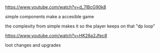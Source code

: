 https://www.youtube.com/watch?v=d_7lBcG90k8


simple components make a accesible game

the complexity from simple makes it so the player keeps on that "dp loop"



https://www.youtube.com/watch?v=HK28a2Jfec8


loot changes and upgrades 